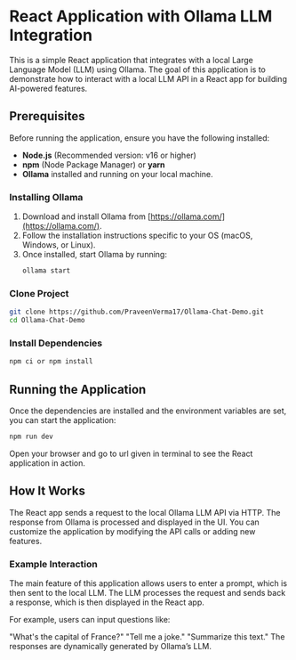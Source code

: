 # React Application with Ollama LLM Integration

This is a simple React application that integrates with a local Large Language Model (LLM) using Ollama. The goal of this application is to demonstrate how to interact with a local LLM API in a React app for building AI-powered features.

## Prerequisites

Before running the application, ensure you have the following installed:

- **Node.js** (Recommended version: v16 or higher)
- **npm** (Node Package Manager) or **yarn**
- **Ollama** installed and running on your local machine.

### Installing Ollama

1. Download and install Ollama from [https://ollama.com/](https://ollama.com/).
2. Follow the installation instructions specific to your OS (macOS, Windows, or Linux).
3. Once installed, start Ollama by running:
   ```bash
   ollama start


### Clone Project

```bash
git clone https://github.com/PraveenVerma17/Ollama-Chat-Demo.git
cd Ollama-Chat-Demo

```

### Install Dependencies

```bash
npm ci or npm install
```

## Running the Application

Once the dependencies are installed and the environment variables are set, you can start the application:

```bash
npm run dev

```
Open your browser and go to url given in terminal to see the React application in action.

## How It Works

The React app sends a request to the local Ollama LLM API via HTTP.
The response from Ollama is processed and displayed in the UI.
You can customize the application by modifying the API calls or adding new features.

### Example Interaction

The main feature of this application allows users to enter a prompt, which is then sent to the local LLM. The LLM processes the request and sends back a response, which is then displayed in the React app.

For example, users can input questions like:

"What's the capital of France?"
"Tell me a joke."
"Summarize this text."
The responses are dynamically generated by Ollama’s LLM.



